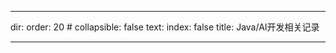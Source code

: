 --- 

dir:
    order: 20
    # collapsible: false
    text: 
index: false
title: Java/AI开发相关记录


---